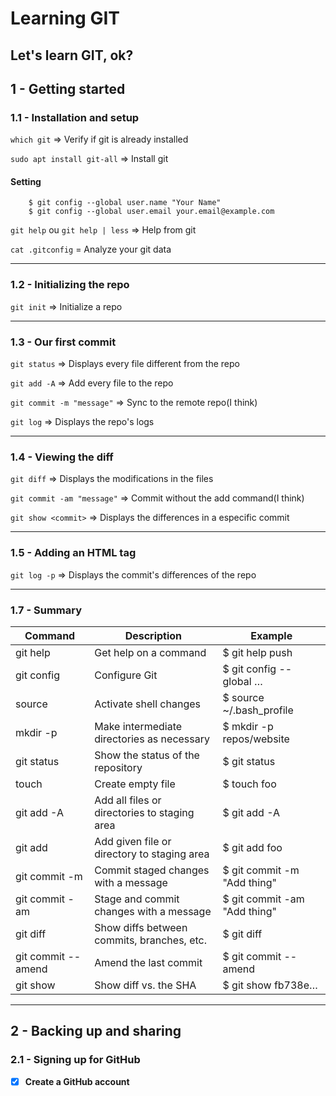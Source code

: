 # Learning GIT
Let's learn GIT, ok?
---
## 1 - Getting started
### 1.1 - Installation and setup
`which git`  ⇒ Verify if git is already installed

`sudo apt install git-all` ⇒ Install git

#### Setting
```
    $ git config --global user.name "Your Name"
    $ git config --global user.email your.email@example.com
```
`git help` ou `git help | less` ⇒ Help from git

`cat .gitconfig` = Analyze your git data

---

### 1.2 - Initializing the repo

`git init` ⇒ Initialize a repo

---

### 1.3 - Our first commit

`git status` ⇒ Displays every file different from the repo

`git add -A` ⇒ Add every file to the repo

`git commit -m "message"` ⇒ Sync to the remote repo(I think)

`git log` ⇒ Displays the repo's logs

---

### 1.4 - Viewing the diff

`git diff` ⇒ Displays the modifications in the files

`git commit -am "message"` ⇒ Commit without the add command(I think)

`git show <commit>` ⇒ Displays the differences in a especific commit

---

### 1.5 - Adding an HTML tag

`git log -p` ⇒ Displays the commit's differences of the repo

---

### 1.7 - Summary

Command | Description | Example
---|---|---
git help|Get help on a command|$ git help push
git config|Configure Git|$ git config --global …
source <file>|Activate shell changes|$ source ~/.bash_profile
mkdir -p|Make intermediate directories as necessary|$ mkdir -p repos/website
git status|Show the status of the repository|$ git status
touch <name>|Create empty file|$ touch foo
git add -A|Add all files or directories to staging area|$ git add -A
git add <name>|Add given file or directory to staging area|$ git add foo
git commit -m|Commit staged changes with a message|$ git commit -m "Add thing"
git commit -am|Stage and commit changes with a message|$ git commit -am "Add thing"
git diff|Show diffs between commits, branches, etc.|$ git diff
git commit --amend|Amend the last commit|$ git commit --amend
git show <SHA>|Show diff vs. the SHA|$ git show fb738e…

---

## 2 - Backing up and sharing

### 2.1 - Signing up for GitHub

- [x]  **Create a GitHub account**